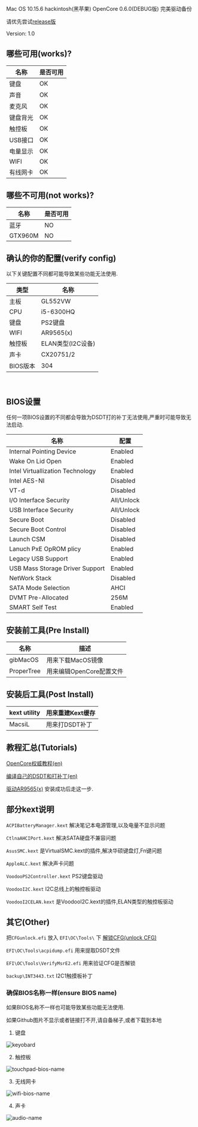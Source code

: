 Mac OS 10.15.6 hackintosh(黑苹果) OpenCore 0.6.0(DEBUG版) 完美驱动备份

请优先尝试[release版](https://github.com/threewater2/hackintosh/releases)

Version: 1.0

## 哪些可用(works)?

| 名称     | 是否可用 |
| -------- | -------- |
| 键盘     | OK       |
| 声音     | OK       |
| 麦克风   | OK       |
| 键盘背光 | OK       |
| 触控板   | OK       |
| USB接口  | OK       |
| 电量显示 | OK       |
| WIFI     | OK       |
| 有线网卡 | OK       |

## 哪些不可用(not works)?

| 名称    | 是否可用 |
| ------- | -------- |
| 蓝牙    | NO       |
| GTX960M | NO       |



## 确认的你的配置(verify config)

以下关键配置不同都可能导致某些功能无法使用.

| 类型     | 名称              |
| -------- | ----------------- |
| 主板     | GL552VW           |
| CPU      | i5-6300HQ         |
| 键盘     | PS2键盘           |
| WIFI     | AR9565(x)         |
| 触控板   | ELAN类型(I2C设备) |
| 声卡     | CX20751/2         |
| BIOS版本 | 304               |

​	

## BIOS设置

任何一项BIOS设置的不同都会导致为DSDT打的补丁无法使用,严重时可能导致无法启动.

| 名称                             | 配置       |
| -------------------------------- | ---------- |
| Internal Pointing Device         | Enabled    |
| Wake On Lid Open                 | Enabled    |
| Intel Virtuallization Technology | Enabled    |
| Intel AES-NI                     | Disabled   |
| VT-d                             | Disabled   |
| I/O Interface Security           | All/Unlock |
| USB Interface Security           | All/Unlock |
| Secure Boot                      | Disabled   |
| Secure Boot Control              | Disabled   |
| Launch CSM                       | Disabled   |
| Lanuch PxE OpROM plicy           | Enabled    |
| Legacy USB Support               | Enabled    |
| USB Mass Storage Driver Support  | Enabled    |
| NetWork Stack                    | Disabled   |
| SATA Mode Selection              | AHCI       |
| DVMT Pre-Allocated               | 256M       |
| SMART Self Test                  | Enabled    |



## 安装前工具(Pre Install)

| 名称       | 描述                     |
| ---------- | ------------------------ |
| gibMacOS   | 用来下载MacOS镜像        |
| ProperTree | 用来编辑OpenCore配置文件 |



## 安装后工具(Post Install)

| kext utility | 用来重建Kext缓存 |
| ------------ | ---------------- |
| MacsiL       | 用来打DSDT补丁   |



## 教程汇总(Tutorials)

[OpenCore权威教程(en)](https://dortania.github.io/OpenCore-Install-Guide/)

[编译自己的DSDT和打补丁(en)](https://www.tonymacx86.com/threads/guide-patching-laptop-dsdt-ssdts.152573/)

[驱动AR9565(x)](https://www.longzc.cn/index.php/archives/168)  安装成功后走这一步.

## 部分kext说明

`ACPIBatteryManager.kext` 解决笔记本电源管理,以及电量不显示问题

`CtlnaAHCIPort.kext` 解决SATA硬盘不兼容问题

`AsusSMC.kext` 是VirtualSMC.kext的插件,解决华硕键盘灯,Fn键问题

`AppleALC.kext` 解决声卡问题

`VoodooPS2Controller.kext` PS2键盘驱动

`VoodooI2C.kext` I2C总线上的触控板驱动

`VoodooI2CELAN.kext` 是VoodooI2C.kext的插件,ELAN类型的触控板驱动

## 其它(Other)


 把`CFGunlock.efi` 放入 `EFI\OC\Tools\` 下 [解锁CFG(unlock CFG)](https://www.insanelymac.com/forum/topic/344035-cfglock-unlock-msr-0xe2/)

`EFI\OC\Tools\acpidump.efi` 用来提取DSDT文件

`EFI\OC\Tools\VerifyMsrE2.efi` 用来验证CFG是否解锁

`backup\INT3443.txt` I2C1触摸板补丁

 ###  确保BIOS名称一样(ensure BIOS name)

如果BIOS名称不一样也可能导致某些功能无法使用.

 如果Github图片不显示或者链接打不开,请自备梯子,或者下载到本地

1. 键盘

![keyobard](img/keyboard-bios-name.png)

2. 触控板

![touchpad-bios-name](img/touchpad-bios-name.png)

3. 无线网卡

![wifi-bios-name](img/wifi-bios-name.png)

4. 声卡

![audio-name](img/audio-name.png)